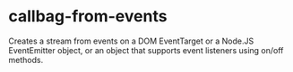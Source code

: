 # callbag-from-events
Creates a stream from events on a DOM EventTarget or a Node.JS EventEmitter object, or an object that supports event listeners using on/off methods.
